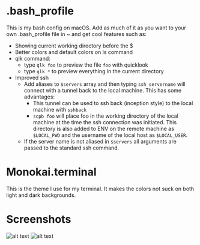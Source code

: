 # .bash_profile
This is my bash config on macOS. Add as much of it as you want to your own .bash_profile file in ~ and get cool features such as:
* Showing current working directory before the $
* Better colors and default colors on ls command
* qlk command:
  * type `qlk foo` to preview the file `foo` with quicklook
  * type `qlk *` to preview everything in the current directory
* Improved ssh
  * Add aliases to `$servers` array and then typing `ssh servername` will connect with a tunnel back to the local machine. This has some advantages:
    * This tunnel can be used to ssh back (inception style) to the local machine with `sshback`
    * `scpb foo` will place foo in the working directory of the local machine at the time the ssh connection was initiated. This directory is also added to ENV on the remote machine as `$LOCAL_PWD` and the username of the local host as `$LOCAL_USER`.
  * If the server name is not aliased in `$servers` all arguments are passed to the standard ssh command.
# Monokai.terminal
This is the theme I use for my terminal. It makes the colors not suck on both light and dark backgrounds.

# Screenshots

![alt text](https://github.com/amoose136/bash-config/raw/master/src/images/screen.png "qlk demo")
![alt text](https://github.com/amoose136/bash-config/raw/master/src/images/screen2.png "sshb demo")
  
